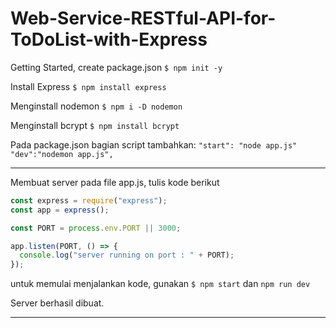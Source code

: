 # Web-Service-RESTful-API-for-ToDoList-with-Express

Getting Started, create package.json
`$ npm init -y`

Install Express
`$ npm install express`

Menginstall nodemon
`$ npm i -D nodemon`

Menginstall bcrypt
`$ npm install bcrypt`

Pada package.json bagian script tambahkan:
`"start": "node app.js"`
`"dev":"nodemon app.js",`

---

Membuat server pada file app.js, tulis kode berikut

```javascript
const express = require("express");
const app = express();

const PORT = process.env.PORT || 3000;

app.listen(PORT, () => {
  console.log("server running on port : " + PORT);
});
```

untuk memulai menjalankan kode, gunakan
`$ npm start` dan `npm run dev`

Server berhasil dibuat.

---

